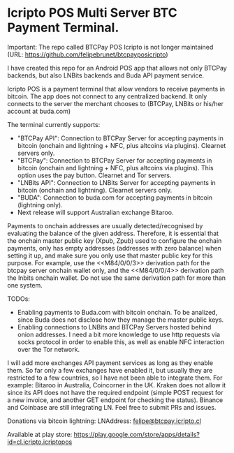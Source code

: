 # Icripto POS Multi Server BTC Payment Terminal.
Important: The repo called BTCPay POS Icripto is not longer maintained (URL: https://github.com/felipebrunet/btcpayposicripto)

I have created this repo for an Android POS app that allows not only BTCPay backends, but also LNBits backends and Buda API payment service.

Icripto POS is a payment terminal that allow vendors to receive payments in bitcoin.
The app does not connect to any centralized backend. 
It only connects to the server the merchant chooses to (BTCPay, LNBits or his/her account at buda.com)

The terminal currently supports:
- "BTCPay API": Connection to BTCPay Server for accepting payments in bitcoin (onchain and lightning + NFC, plus altcoins via plugins). Clearnet servers only.
- "BTCPay": Connection to BTCPay Server for accepting payments in bitcoin (onchain and lightning + NFC, plus altcoins via plugins). This option uses the pay button. Clearnet and Tor servers.
- "LNBits API": Connection to LNBits Server for accepting payments in bitcoin (onchain and lightning). Clearnet servers only.
- "BUDA": Connection to buda.com for accepting payments in bitcoin (lightning only).
- Next release will support Australian exchange Bitaroo. 

Payments to onchain addresses are usually detected/recognised by evaluating the balance of the given address. Therefore, it is essential that the onchain master public key (Xpub, Zpub) used to configure the onchain payments, only has empty addresses (addresses with zero balance) when setting it up, and make sure you only use that master public key for this purpose.
For example, use the <<M84/0/0/3>> derivation path for the btcpay server onchain wallet only, and the <<M84/0/0/4>> derivation path the lnbits onchain wallet. Do not use the same derivation path for more than one system.

TODOs:
- Enabling payments to Buda.com with bitcoin onchain. To be analized, since Buda does not disclose how they manage the master public keys.
- Enabling connections to LNBits and BTCPay Servers hosted behind onion addresses. I need a bit more knowledge to use http requests via socks protocol in order to enable this, as well as enable NFC interaction over the Tor network.

I will add more exchanges API payment services as long as they enable them. 
So far only a few exchanges have enabled it, but usually they are restricted to a few countries, so I have not been able to integrate them.
For example: Bitaroo in Australia, Coincorner in the UK.
Kraken does not allow it since its API does not have the required endpoint (simple POST request for a new invoice, and another GET endpoint for checking the status). 
Binance and Coinbase are still integrating LN.
Feel free to submit PRs and issues.

Donations via bitcoin lightning:
LNAddress: felipe@btcpay.icripto.cl

Available at play store:
https://play.google.com/store/apps/details?id=cl.icripto.icriptopos


